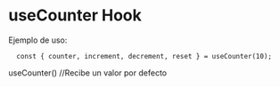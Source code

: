 # useCounter Hook

Ejemplo de uso:

```
  const { counter, increment, decrement, reset } = useCounter(10);
```

useCounter() //Recibe un valor por defecto

